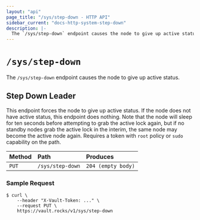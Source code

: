 ```yaml
---
layout: "api"
page_title: "/sys/step-down - HTTP API"
sidebar_current: "docs-http-system-step-down"
description: |-
  The `/sys/step-down` endpoint causes the node to give up active status.
---
```


# `/sys/step-down`

The `/sys/step-down` endpoint causes the node to give up active status.

## Step Down Leader

This endpoint forces the node to give up active status. If the node does not
have active status, this endpoint does nothing. Note that the node will sleep
for ten seconds before attempting to grab the active lock again, but if no
standby nodes grab the active lock in the interim, the same node may become the
active node again. Requires a token with `root` policy or `sudo` capability on
the path.

| Method   | Path                         | Produces               |
| :------- | :--------------------------- | :--------------------- |
| `PUT`    | `/sys/step-down`             | `204 (empty body)`     |

### Sample Request

```
$ curl \
    --header "X-Vault-Token: ..." \
    --request PUT \
    https://vault.rocks/v1/sys/step-down
```

